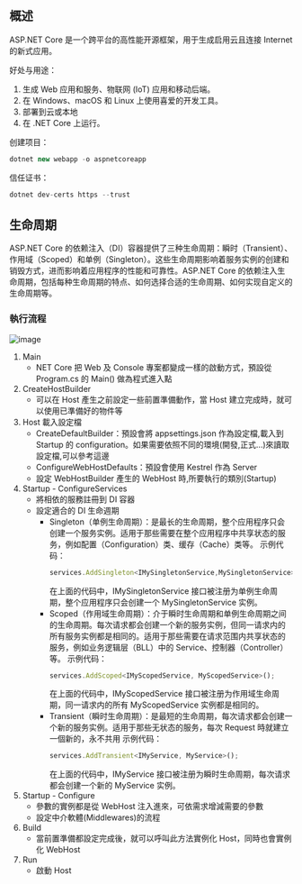 ## 概述

ASP.NET Core 是一个跨平台的高性能开源框架，用于生成启用云且连接 Internet 的新式应用。

好处与用途：

1. 生成 Web 应用和服务、物联网 (IoT) 应用和移动后端。
2. 在 Windows、macOS 和 Linux 上使用喜爱的开发工具。
3. 部署到云或本地
4. 在 .NET Core 上运行。

创建项目：

```javascript
dotnet new webapp -o aspnetcoreapp
```

信任证书：

```javascript
dotnet dev-certs https --trust
```

## 生命周期

ASP.NET Core 的依赖注入（DI）容器提供了三种生命周期：瞬时（Transient）、作用域（Scoped）和单例（Singleton）。这些生命周期影响着服务实例的创建和销毁方式，进而影响着应用程序的性能和可靠性。ASP.NET Core 的依赖注入生命周期，包括每种生命周期的特点、如何选择合适的生命周期、如何实现自定义的生命周期等。

### 執行流程
![image](https://github.com/Tracy-Wei/studyNote/assets/109784975/9646dd57-71d3-42c4-9be9-0a359516d260)

1. Main
   - NET Core 把 Web 及 Console 專案都變成一樣的啟動方式，預設從 Program.cs 的 Main() 做為程式進入點
2. CreateHostBuilder
   - 可以在 Host 產生之前設定一些前置準備動作，當 Host 建立完成時，就可以使用已準備好的物件等
3. Host 載入設定檔
   - CreateDefaultBuilder：預設會將 appsettings.json 作為設定檔,載入到 Startup 的 configuration。如果需要依照不同的環境(開發,正式…)來讀取設定檔,可以參考這邊
   - ConfigureWebHostDefaults：預設會使用 Kestrel 作為 Server
   - 設定 WebHostBuilder 產生的 WebHost 時,所要執行的類別(Startup)
4. Startup - ConfigureServices
   - 將相依的服務註冊到 DI 容器
   - 設定適合的 DI 生命週期
     - Singleton（单例生命周期）：是最长的生命周期，整个应用程序只会创建一个服务实例。适用于那些需要在整个应用程序中共享状态的服务，例如配置（Configuration）类、缓存（Cache）类等。
       示例代码：
       ```javascript
       services.AddSingleton<IMySingletonService,MySingletonService>();
       ```
       在上面的代码中，IMySingletonService 接口被注册为单例生命周期，整个应用程序只会创建一个 MySingletonService 实例。
     - Scoped（作用域生命周期）：介于瞬时生命周期和单例生命周期之间的生命周期。每次请求都会创建一个新的服务实例，但同一请求内的所有服务实例都是相同的。适用于那些需要在请求范围内共享状态的服务，例如业务逻辑层（BLL）中的 Service、控制器（Controller）等。
       示例代码：
       ```javascript
       services.AddScoped<IMyScopedService, MyScopedService>();
       ```
       在上面的代码中，IMyScopedService 接口被注册为作用域生命周期，同一请求内的所有 MyScopedService 实例都是相同的。
     - Transient（瞬时生命周期）：是最短的生命周期，每次请求都会创建一个新的服务实例。适用于那些无状态的服务，每次 Request 時就建立一個新的，永不共用
       示例代码：
       ```javascript
       services.AddTransient<IMyService, MyService>();
       ```
       在上面的代码中，IMyService 接口被注册为瞬时生命周期，每次请求都会创建一个新的 MyService 实例。
5. Startup - Configure
   - 參數的實例都是從 WebHost 注入進來，可依需求增減需要的參數
   - 設定中介軟體(Middlewares)的流程
6. Build
   - 當前置準備都設定完成後，就可以呼叫此方法實例化 Host，同時也會實例化 WebHost
7. Run
   - 啟動 Host
